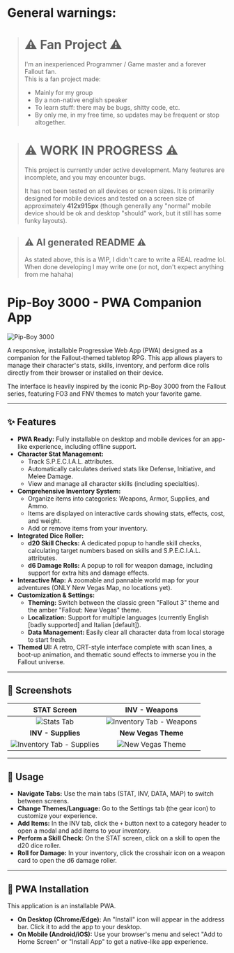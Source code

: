 # General warnings:

> # ⚠️ Fan Project ⚠️
> I'm an inexperienced Programmer / Game master and a forever Fallout fan.  
> This is a fan project made:
> - Mainly for my group
> - By a non-native english speaker
> - To learn stuff: there may be bugs, shitty code, etc.
> - By only me, in my free time, so updates may be frequent or stop altogether.

> # ⚠️ **WORK IN PROGRESS** ⚠️
>
> This project is currently under active development. Many features are incomplete, and you may encounter bugs.
>
> It has not been tested on all devices or screen sizes. It is primarily designed for mobile devices and tested on a screen size of approximately **412x915px** (though generally any "normal" mobile device should be ok and desktop "should" work, but it still has some funky layouts).

 
> ## ⚠️ AI generated README ⚠️
> As stated above, this is a WIP, I didn't care to write a REAL readme lol.
> When done developing I may write one (or not, don't expect anything from me hahaha)



# Pip-Boy 3000 - PWA Companion App

![Pip-Boy 3000](https://vittoema96.github.io/img/icons/512x512.png)

A responsive, installable Progressive Web App (PWA) designed as a companion for the Fallout-themed tabletop RPG. This app allows players to manage their character's stats, skills, inventory, and perform dice rolls directly from their browser or installed on their device.

The interface is heavily inspired by the iconic Pip-Boy 3000 from the Fallout series, featuring FO3 and FNV themes to match your favorite game.

---

## ✨ Features

* **PWA Ready:** Fully installable on desktop and mobile devices for an app-like experience, including offline support.
* **Character Stat Management:**
    * Track S.P.E.C.I.A.L. attributes.
    * Automatically calculates derived stats like Defense, Initiative, and Melee Damage.
    * View and manage all character skills (including specialties).
* **Comprehensive Inventory System:**
    * Organize items into categories: Weapons, Armor, Supplies, and Ammo.
    * Items are displayed on interactive cards showing stats, effects, cost, and weight.
    * Add or remove items from your inventory.
* **Integrated Dice Roller:**
    * **d20 Skill Checks:** A dedicated popup to handle skill checks, calculating target numbers based on skills and S.P.E.C.I.A.L. attributes.
    * **d6 Damage Rolls:** A popup to roll for weapon damage, including support for extra hits and damage effects.
* **Interactive Map:** A zoomable and pannable world map for your adventures (ONLY New Vegas Map, no locations yet).
* **Customization & Settings:**
    * **Theming:** Switch between the classic green "Fallout 3" theme and the amber "Fallout: New Vegas" theme.
    * **Localization:** Support for multiple languages (currently English [badly supported] and Italian [default]).
    * **Data Management:** Easily clear all character data from local storage to start fresh.
* **Themed UI:** A retro, CRT-style interface complete with scan lines, a boot-up animation, and thematic sound effects to immerse you in the Fallout universe.

---

## 📸 Screenshots

|                                   **STAT Screen**                                   |                                 **INV - Weapons**                                 |
|:-----------------------------------------------------------------------------------:|:---------------------------------------------------------------------------------:|
|            ![Stats Tab](https://vittoema96.github.io/docs/stat_tab.jpg)             | ![Inventory Tab - Weapons](https://vittoema96.github.io/docs/inv_tab_weapons.jpg) |
|                                 **INV - Supplies**                                  |                                **New Vegas Theme**                                |
| ![Inventory Tab - Supplies](https://vittoema96.github.io/docs/inv_tab_supplies.jpg) |     ![New Vegas Theme](https://vittoema96.github.io/docs/new_vegas_theme.jpg)     |

---

## 📝 Usage

* **Navigate Tabs:** Use the main tabs (STAT, INV, DATA, MAP) to switch between screens.
* **Change Themes/Language:** Go to the Settings tab (the gear icon) to customize your experience.
* **Add Items:** In the INV tab, click the `+` button next to a category header to open a modal and add items to your inventory.
* **Perform a Skill Check:** On the STAT screen, click on a skill to open the d20 dice roller.
* **Roll for Damage:** In your inventory, click the crosshair icon on a weapon card to open the d6 damage roller.

---

## 📲 PWA Installation

This application is an installable PWA.

* **On Desktop (Chrome/Edge):** An "Install" icon will appear in the address bar. Click it to add the app to your desktop.
* **On Mobile (Android/iOS):** Use your browser's menu and select "Add to Home Screen" or "Install App" to get a native-like app experience.